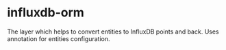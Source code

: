 # influxdb-orm
The layer which helps to convert entities to InfluxDB points and back. Uses annotation for entities configuration. 
